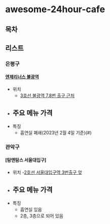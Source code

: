 # awesome-24hour-cafe
## 목차
## 리스트
### 은평구
#### [엔제리너스 불광역](https://www.instagram.com/an21692/)
- 위치
  - [3호선 불광역 7,8번 출구 근처](https://www.google.com/maps/place/Angel-in-us/data=!4m5!3m4!1s0x0:0xd685fba0c37b7175!8m2!3d37.6114964!4d126.9286889)
- 주요 메뉴 가격
  -
- 특징
  - 흡연실 폐쇄(2023년 2월 4일 기준)(#)
### 관악구
#### [탐앤탐스 서울대입구]
- 위치
  -[2호선 서울대입구역 3번출구 앞](https://www.google.com/maps/place/Tom+N+Toms+Coffee/data=!4m5!3m4!1s0x0:0x2ee85b65ba40a7bc!8m2!3d37.4808705!4d126.9523534)
- 주요 메뉴 가격
  - 
- 특징
  - 흡연실 있음
  - 2층, 3층으로 되어 있음
